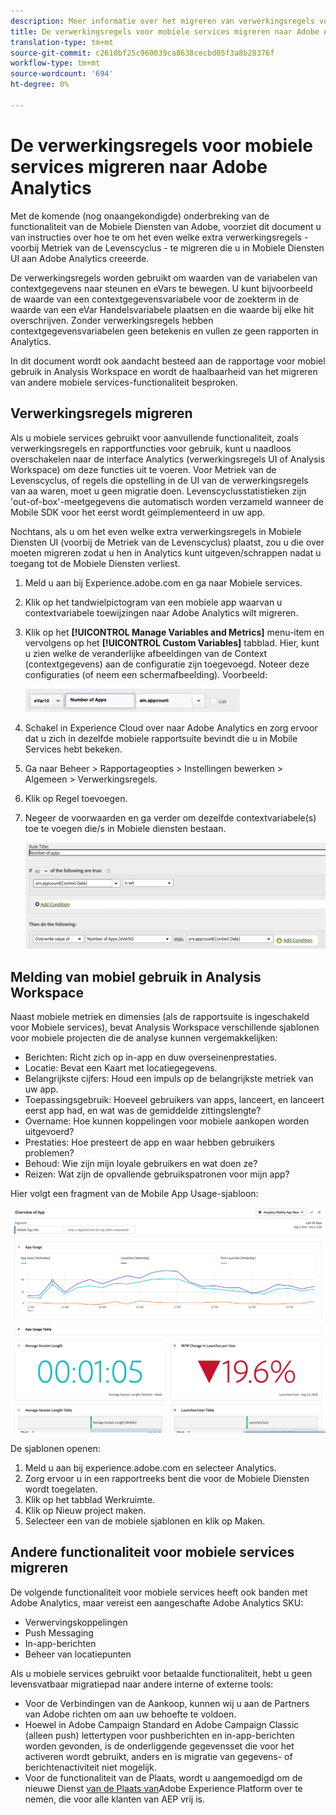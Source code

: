 ```yaml
---
description: Meer informatie over het migreren van verwerkingsregels voor mobiele services naar Adobe Analytics
title: De verwerkingsregels voor mobiele services migreren naar Adobe Analytics
translation-type: tm+mt
source-git-commit: c2610bf25c960039ca8638cecbd05f3a8b28376f
workflow-type: tm+mt
source-wordcount: '694'
ht-degree: 0%

---
```



# De verwerkingsregels voor mobiele services migreren naar Adobe Analytics

Met de komende (nog onaangekondigde) onderbreking van de functionaliteit van de Mobiele Diensten van Adobe, voorziet dit document u van instructies over hoe te om het even welke extra verwerkingsregels - voorbij Metriek van de Levenscyclus - te migreren die u in Mobiele Diensten UI aan Adobe Analytics creeerde.

De verwerkingsregels worden gebruikt om waarden van de variabelen van contextgegevens naar steunen en eVars te bewegen. U kunt bijvoorbeeld de waarde van een contextgegevensvariabele voor de zoekterm in de waarde van een eVar Handelsvariabele plaatsen en die waarde bij elke hit overschrijven. Zonder verwerkingsregels hebben contextgegevensvariabelen geen betekenis en vullen ze geen rapporten in Analytics.

In dit document wordt ook aandacht besteed aan de rapportage voor mobiel gebruik in Analysis Workspace en wordt de haalbaarheid van het migreren van andere mobiele services-functionaliteit besproken.

## Verwerkingsregels migreren

Als u mobiele services gebruikt voor aanvullende functionaliteit, zoals verwerkingsregels en rapportfuncties voor gebruik, kunt u naadloos overschakelen naar de interface Analytics (verwerkingsregels UI of Analysis Workspace) om deze functies uit te voeren. Voor Metriek van de Levenscyclus, of regels die opstelling in de UI van de verwerkingsregels van aa waren, moet u geen migratie doen. Levenscyclusstatistieken zijn &#39;out-of-box&#39;-meetgegevens die automatisch worden verzameld wanneer de Mobile SDK voor het eerst wordt geïmplementeerd in uw app.

Nochtans, als u om het even welke extra verwerkingsregels in Mobiele Diensten UI (voorbij de Metriek van de Levenscyclus) plaatst, zou u die over moeten migreren zodat u hen in Analytics kunt uitgeven/schrappen nadat u toegang tot de Mobiele Diensten verliest.

1. Meld u aan bij Experience.adobe.com en ga naar Mobiele services.
1. Klik op het tandwielpictogram van een mobiele app waarvan u contextvariabele toewijzingen naar Adobe Analytics wilt migreren.
1. Klik op het **[!UICONTROL Manage Variables and Metrics]** menu-item en vervolgens op het **[!UICONTROL Custom Variables]** tabblad. Hier, kunt u zien welke de veranderlijke afbeeldingen van de Context (contextgegevens) aan de configuratie zijn toegevoegd. Noteer deze configuraties (of neem een schermafbeelding). Voorbeeld:

   ![Contextvariabele](assets/context-var.png)

1. Schakel in Experience Cloud over naar Adobe Analytics en zorg ervoor dat u zich in dezelfde mobiele rapportsuite bevindt die u in Mobile Services hebt bekeken.
1. Ga naar Beheer > Rapportageopties > Instellingen bewerken > Algemeen > Verwerkingsregels.
1. Klik op Regel toevoegen.
1. Negeer de voorwaarden en ga verder om dezelfde contextvariabele(s) toe te voegen die/s in Mobiele diensten bestaan.

   ![Verwerkingsregel](assets/proc-rule.png)

## Melding van mobiel gebruik in Analysis Workspace

Naast mobiele metriek en dimensies (als de rapportsuite is ingeschakeld voor Mobiele services), bevat Analysis Workspace verschillende sjablonen voor mobiele projecten die de analyse kunnen vergemakkelijken:

* Berichten: Richt zich op in-app en duw overseinenprestaties.
* Locatie: Bevat een Kaart met locatiegegevens.
* Belangrijkste cijfers: Houd een impuls op de belangrijkste metriek van uw app.
* Toepassingsgebruik: Hoeveel gebruikers van apps, lanceert, en lanceert eerst app had, en wat was de gemiddelde zittingslengte?
* Overname: Hoe kunnen koppelingen voor mobiele aankopen worden uitgevoerd?
* Prestaties: Hoe presteert de app en waar hebben gebruikers problemen?
* Behoud: Wie zijn mijn loyale gebruikers en wat doen ze?
* Reizen: Wat zijn de opvallende gebruikspatronen voor mijn app?

Hier volgt een fragment van de Mobile App Usage-sjabloon:

![Gebruik van mobiele toepassingen](assets/mobile-app-usage.png)

De sjablonen openen:

1. Meld u aan bij experience.adobe.com en selecteer Analytics.
1. Zorg ervoor u in een rapportreeks bent die voor de Mobiele Diensten wordt toegelaten.
1. Klik op het tabblad Werkruimte.
1. Klik op Nieuw project maken.
1. Selecteer een van de mobiele sjablonen en klik op Maken.

## Andere functionaliteit voor mobiele services migreren

De volgende functionaliteit voor mobiele services heeft ook banden met Adobe Analytics, maar vereist een aangeschafte Adobe Analytics SKU:

* Verwervingskoppelingen
* Push Messaging
* In-app-berichten
* Beheer van locatiepunten

Als u mobiele services gebruikt voor betaalde functionaliteit, hebt u geen levensvatbaar migratiepad naar andere interne of externe tools:

* Voor de Verbindingen van de Aankoop, kunnen wij u aan de Partners van Adobe richten om aan uw behoefte te voldoen.
* Hoewel in Adobe Campaign Standard en Adobe Campaign Classic (alleen push) lettertypen voor pushberichten en in-app-berichten worden gevonden, is de onderliggende gegevensset die voor het activeren wordt gebruikt, anders en is migratie van gegevens- of berichtenactiviteit niet mogelijk.
* Voor de functionaliteit van de Plaats, wordt u aangemoedigd om de nieuwe Dienst [van de Plaats van](https://www.adobe.com/experience-platform/location-service.html)Adobe Experience Platform over te nemen, die voor alle klanten van AEP vrij is.
